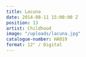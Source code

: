 ```yaml
---
title: Lacuna
date: 2014-08-11 15:00:00 Z
position: 13
artist: Childhood
image: "/uploads/lacuna.jpg"
catalogue-number: HA019
format: 12" / Digital
---
```


